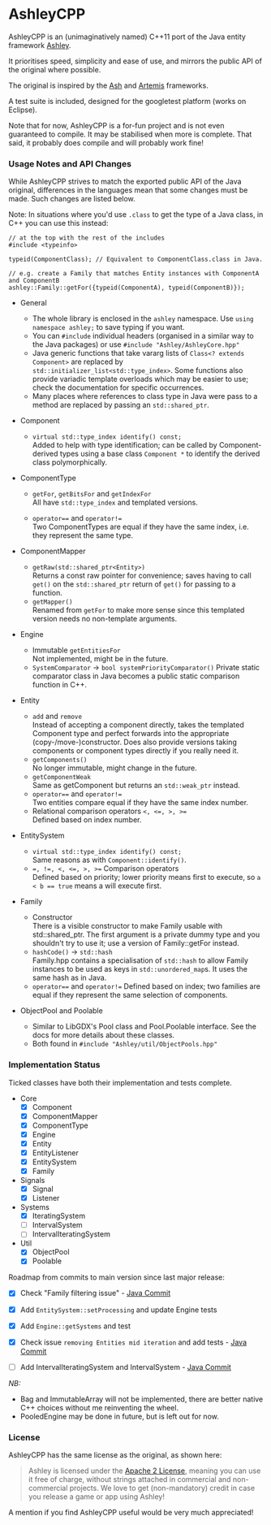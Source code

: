 AshleyCPP
=========

AshleyCPP is an (unimaginatively named) C++11 port of the Java entity framework [Ashley](https://github.com/libgdx/ashley/).

It prioritises speed, simplicity and ease of use, and mirrors the public API of the original where possible.

The original is inspired by the [Ash](http://www.ashframework.org/) and
[Artemis](http://gamadu.com/artemis/) frameworks.

A test suite is included, designed for the googletest platform (works on Eclipse).

Note that for now, AshleyCPP is a for-fun project and is not even guaranteed to compile. It may be stabilised when more is complete.
That said, it probably does compile and will probably work fine!


### Usage Notes and API Changes
While AshleyCPP strives to match the exported public API of the Java original, differences in the languages mean that some changes must be made. Such changes are listed below.

Note: In situations where you'd use `.class` to get the type of a Java class, in C++ you can use this instead:

    // at the top with the rest of the includes
    #include <typeinfo>
    
    typeid(ComponentClass); // Equivalent to ComponentClass.class in Java.  
    
    // e.g. create a Family that matches Entity instances with ComponentA and ComponentB
    ashley::Family::getFor({typeid(ComponentA), typeid(ComponentB)});
     
- General
  - The whole library is enclosed in the `ashley` namespace. Use `using namespace ashley;` to save typing if you want.
  - You can `#include` individual headers (organised in a similar way to the Java packages) or use `#include "Ashley/AshleyCore.hpp"`
  - Java generic functions that take vararg lists of `Class<? extends Component>` are replaced by
    `std::initializer_list<std::type_index>`. Some functions also provide variadic template overloads which may be
    easier to use; check the documentation for specific occurrences.
  - Many places where references to class type in Java were pass to a method are replaced by passing an `std::shared_ptr`.
  
- Component
  - `virtual std::type_index identify() const;`  
    Added to help with type identification; can be called by Component-derived types using a base class `Component *`
    to identify the derived class polymorphically.
    
- ComponentType
  - `getFor`, `getBitsFor` and `getIndexFor`  
  All have `std::type_index` and templated versions.
  
  - `operator==` and `operator!=`  
  Two ComponentTypes are equal if they have the same index, i.e. they represent the same type.
  
- ComponentMapper
  - `getRaw(std::shared_ptr<Entity>)`   
  Returns a const raw pointer for convenience; saves having to call `get()` on the `std::shared_ptr` return of `get()` for passing to a function.
  - `getMapper()`   
  Renamed from `getFor` to make more sense since this templated version needs no non-template arguments.
  
- Engine
  - Immutable `getEntitiesFor`  
  Not implemented, might be in the future.
  - `SystemComparator` -> `bool systemPriorityComparator()`
  Private static comparator class in Java becomes a public static comparison function in C++.
  
- Entity
  - `add` and `remove`  
  Instead of accepting a component directly, takes the templated Component type and perfect forwards into the appropriate (copy-/move-)constructor.
  Does also provide versions taking components or component types directly if you really need it.
  - `getComponents()`  
  No longer immutable, might change in the future.
  - `getComponentWeak`  
  Same as getComponent but returns an `std::weak_ptr` instead.
  - `operator==` and `operator!=`  
  Two entities compare equal if they have the same index number.
  - Relational comparison operators `<, <=, >, >=`  
  Defined based on index number.
  
- EntitySystem
  - `virtual std::type_index identify() const;`  
    Same reasons as with `Component::identify()`.
  - `=, !=, <, <=, >, >=` Comparison operators  
  Defined based on priority; lower priority means first to execute, so `a < b == true` means a will execute first.
  
- Family
  - Constructor  
    There is a visible constructor to make Family usable with std::shared_ptr. The first argument is a private dummy type
    and you shouldn't try to use it; use a version of Family::getFor instead.
  - `hashCode()` -> `std::hash`  
  Family.hpp contains a specialisation of `std::hash` to allow Family instances to be used as keys in `std::unordered_map`s. It uses the same hash as in Java.
  - `operator==` and `operator!=`
  Defined based on index; two families are equal if they represent the same selection of components.
  
- ObjectPool<T> and Poolable
  - Similar to LibGDX's Pool class and Pool.Poolable interface. See the docs for more details about these classes.
  - Both found in `#include "Ashley/util/ObjectPools.hpp"`

### Implementation Status
Ticked classes have both their implementation and tests complete.
- Core
  - [x] Component
  - [x] ComponentMapper
  - [x] ComponentType
  - [x] Engine
  - [x] Entity
  - [x] EntityListener
  - [x] EntitySystem
  - [x] Family
- Signals
  - [x] Signal
  - [x] Listener
- Systems
  - [x] IteratingSystem
  - [ ] IntervalSystem
  - [ ] IntervalIteratingSystem
- Util
  - [x] ObjectPool
  - [x] Poolable
  
Roadmap from commits to main version since last major release:
- [x] Check "Family filtering issue" - [Java Commit](https://github.com/libgdx/ashley/commit/325223d82935138fc5a28505660c2b23a05cfc6b)
- [x] Add `EntitySystem::setProcessing` and update Engine tests
- [x] Add `Engine::getSystems` and test
- [x] Check issue `removing Entities mid iteration` and add tests - [Java Commit](https://github.com/libgdx/ashley/commit/a2a63f4e42e09e3221331b2333e675b3a4ab6fe3)
- [ ] Add IntervalIteratingSystem and IntervalSystem - [Java Commit](https://github.com/libgdx/ashley/commit/47bf907b15ad8ed4297a10eb6b6b311e1542dcb8)

  
*NB:*
- Bag and ImmutableArray will not be implemented, there are better native C++ choices without me reinventing the wheel.
- PooledEngine may be done in future, but is left out for now.

### License

AshleyCPP has the same license as the original, as shown here:

> Ashley is licensed under the [Apache 2 License](https://github.com/libgdx/ashley/blob/master/LICENSE), meaning you
> can use it free of charge, without strings attached in commercial and non-commercial projects. We love to
> get (non-mandatory) credit in case you release a game or app using Ashley!

A mention if you find AshleyCPP useful would be very much appreciated!